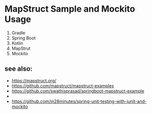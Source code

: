 # MapStruct Sample and Mockito Usage

1. Gradle
2. Spring Boot
3. Kotlin
4. MapStrut
5. Mockito

## see also:
* https://mapstruct.org/
* https://github.com/mapstruct/mapstruct-examples
* https://github.com/swathisprasad/springboot-mapstruct-example
* 
* https://github.com/in28minutes/spring-unit-testing-with-junit-and-mockito